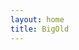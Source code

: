 ```yaml
---
layout: home
title: BigOld
---
```


<Home />

<script setup>
import Home from '@theme/index.vue'
</script>
